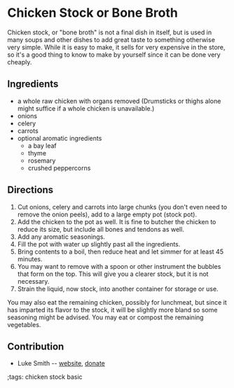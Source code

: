 # Chicken Stock or Bone Broth

Chicken stock, or "bone broth" is not a final dish in itself, but is used in many soups and other dishes to add great taste to something otherwise very simple.
While it is easy to make, it sells for very expensive in the store, so it's a good thing to know to make by yourself since it can be done very cheaply.

## Ingredients

- a whole raw chicken with organs removed (Drumsticks or thighs alone might suffice if a whole chicken is unavailable.)
- onions
- celery
- carrots
- optional aromatic ingredients
	- a bay leaf
	- thyme
	- rosemary
	- crushed peppercorns

## Directions

1. Cut onions, celery and carrots into large chunks (you don't even need to remove the onion peels), add to a large empty pot (stock pot).
2. Add the chicken to the pot as well. It is fine to butcher the chicken to reduce its size, but include all bones and tendons as well.
3. Add any aromatic seasonings.
4. Fill the pot with water up slightly past all the ingredients.
5. Bring contents to a boil, then reduce heat and let simmer for at least 45 minutes.
6. You may want to remove with a spoon or other instrument the bubbles that form on the top. This will give you a clearer stock, but it is not necessary.
7. Strain the liquid, now stock, into another container for storage or use.

You may also eat the remaining chicken, possibly for lunchmeat, but since it has imparted its flavor to the stock, it will be slightly more bland so some seasoning might be advised.
You may eat or compost the remaining vegetables.

## Contribution

- Luke Smith -- [website](https://lukesmith.xyz), [donate](https://lukesmith.xyz/donate)

;tags: chicken stock basic
